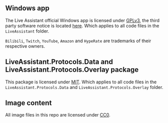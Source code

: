 ## Windows app

The Live Assistant official Windows app is licensed under [GPLv3](/LiveAssistant/LICENSE), the third party software notice is located [here](/LiveAssistant/NOTICE.txt). Which applies to all code files in the `LiveAssistant` folder.

`Bilibili`, `Twitch`, `YouTube`, `Amazon` and `HypeRate` are trademarks of their respective owners.

## LiveAssistant.Protocols.Data and LiveAssistant.Protocols.Overlay package

This package is licensed under [MIT](/LiveAssistant.Protocols/LICENSE). Which applies to all code files in the `LiveAssistant.Protocols.Data` and `LiveAssistant.Protocols.Overlay` folder.

## Image content

All image files in this repo are licensed under [CC0](https://creativecommons.org/publicdomain/zero/1.0/legalcode).
